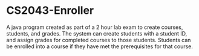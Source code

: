 # CS2043-Enroller
A java program created as part of a 2 hour lab exam to create courses, students, and grades.  The system can create students with a student ID, and assign grades for completed courses to those students.  Students can be enrolled into a course if they have met the prerequisites for that course.
